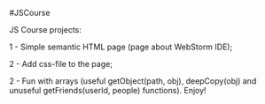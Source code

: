 #JSCourse

JS Course projects:

<p>1 - Simple semantic HTML page (page about WebStorm IDE);</p>
<p>2 - Add css-file to the page;<p>
<p>2 - Fun with arrays (useful getObject(path, obj), deepCopy(obj) and unuseful getFriends(userId, people) functions). Enjoy!<p>
